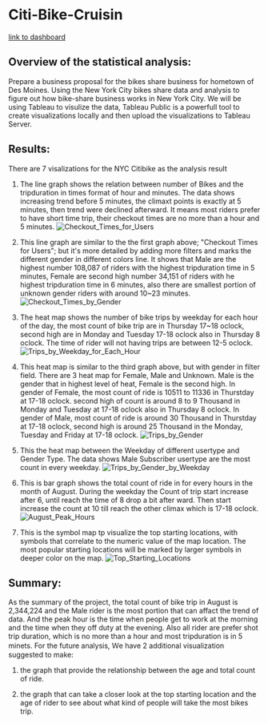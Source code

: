 # Citi-Bike-Cruisin
[link to dashboard](https://public.tableau.com/profile/hayden.chen#!/vizhome/NYC_CitiBikes_Challenge_WorkBook/Story1 "link to dashboard")

## Overview of the statistical analysis:
Prepare a business proposal for the bikes share business for hometown of Des Moines. Using the New York City bikes share data and analysis to figure out how bike-share business works in New York City. We will be using Tableau to visulize the data, Tableau Public is a powerfull tool to create visualizations locally and then upload the visualizations to Tableau Server.

## Results:
There are 7 visalizations for the NYC Citibike as the analysis result

1. The line graph shows the relation between number of Bikes and the tripduration in times format of hour and minutes. The data shows increasing trend before 5 minutes, the climaxt points is exactly at 5 minutes, then trend were declined afterward. It means most riders prefer to have short time trip, their checkout times are no more than a hour and 5 minutes.
![Checkout_Times_for_Users](https://github.com/hayden0098/Citi-Bike-Cruisin-/blob/main/images/Checkout%20Times%20for%20Users.jpg)

2. This line graph are similar to the the first graph above; "Checkout Times for Users"; but it's more detailed by adding more filters and marks the different gender in different colors line. It shows that Male are the highest number 108,087 of riders with the highest tripduration time in 5 minutes, Female are second high number 34,151 of riders with he highest tripduration time in 6 minutes, also there are smallest portion of unknown gender riders with around 10~23 minutes.
![Checkout_Times_by_Gender](https://github.com/hayden0098/Citi-Bike-Cruisin-/blob/main/images/Checkout%20Times%20by%20Gender.jpg)

3. The heat map shows the number of bike trips by weekday for each hour of the day, the most count of bike trip are in Thursday 17~18 oclock, second high are in Monday and Tuesday 17-18 oclock also in Thursday 8 oclock. The time of rider will not having trips are between 12-5 oclock. 
![Trips_by_Weekday_for_Each_Hour](https://github.com/hayden0098/Citi-Bike-Cruisin-/blob/main/images/Trips%20by%20Weekday%20for%20Each%20Hour.jpg)

4. This heat map is similar to the third graph above, but with gender in filter field. There are 3 heat map for Female, Male and Unknown. Male is the gender that in highest level of heat, Female is the second high. In gender of Female, the most count of ride is 10511 to 11336 in Thurstday at 17-18 oclock. second high of count is around 8 to 9 Thousand in Monday and Tuesday at 17-18 oclock also in Thursday 8 oclock. In gender of Male, most count of ride is around 30 Thousand in Thurstday at 17-18 oclock, second high is around 25 Thousand in the Monday, Tuesday and Friday at 17-18 oclock.
![Trips_by_Gender](https://github.com/hayden0098/Citi-Bike-Cruisin-/blob/main/images/Trips%20by%20Gender%20(Weekday%20per%20Hour).jpg)

5. This the heat map between the Weekday of different usertype and Gender Type. The data shows Male Subscriber usertype are the most count in every weekday.
![Trips_by_Gender_by_Weekday](https://github.com/hayden0098/Citi-Bike-Cruisin-/blob/main/images/Trips%20by%20Gender%20by%20Weekday.jpg)

6. This is bar graph shows the total count of ride in for every hours in the month of August. During the weekday the Count of trip start increase after 6, until reach the time of 8 drop a bit after ward. Then start increase the count at 10 till reach the other climax which is 17-18 oclock.
![August_Peak_Hours](https://github.com/hayden0098/Citi-Bike-Cruisin-/blob/main/images/August%20Peak%20Hours.jpg)

7. This is the symbol map tp visualize the top starting locations, with symbols that correlate to the numeric value of the map location. The most popular starting locations will be marked by larger symbols in deeper color on the map.
![Top_Starting_Locations](https://github.com/hayden0098/Citi-Bike-Cruisin-/blob/main/images/Top%20Starting%20Locations.jpg)

## Summary:
As the summary of the project, the total count of bike trip in August is 2,344,224 and the Male rider is the most portion that can affact the trend of data. And the peak hour is the time when people get to work at the morning and the time when they off duty at the evening. Also all rider are prefer shot trip duration, which is no more than a hour and most tripduration is in 5 minets. For the future analysis, Ｗe have 2 additional visualization suggested to make:

1. the graph that provide the relationship between the age and total count of ride.

2. the graph that can take a closer look at the top starting location and the age of rider to see about what kind of people will take the most bikes trip.
